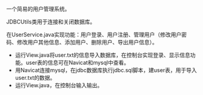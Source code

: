 一个简易的用户管理系统。  
  
JDBCUtils类用于连接和关闭数据库。 
  
在UserService.java实现功能：用户登录、用户注册、管理用户（修改用户密码、修改用户其他信息、添加用户、删除用户、导出用户信息）。
  
* 运行View.java将user.txt的信息导入数据库，在控制台实现登录、显示信息功能。user表的信息可在Navicat和mysql中查看。
* 用Navicat连接mysql，在jdbc数据库执行jdbc.sql脚本，建user表，用于导入user.txt的数据。
* 运行View.java，在控制台输入输出。
